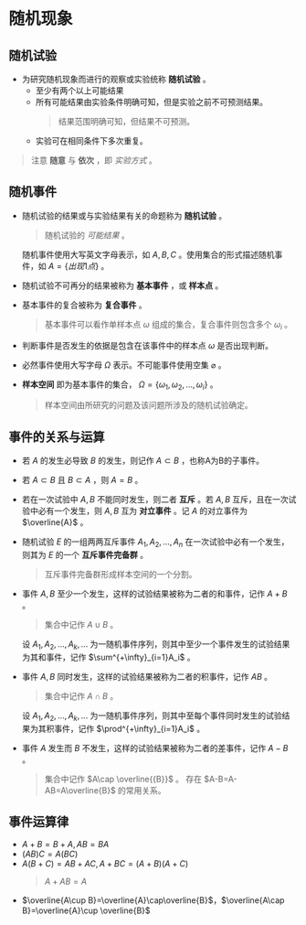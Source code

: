 # 随机现象

## 随机试验
* 为研究随机现象而进行的观察或实验统称 **随机试验** 。
  * 至少有两个以上可能结果
  * 所有可能结果由实验条件明确可知，但是实验之前不可预测结果。
    > 结果范围明确可知，但结果不可预测。
  * 实验可在相同条件下多次重复。
> 注意 **随意** 与 **依次** ，即 *实验方式* 。

## 随机事件
* 随机试验的结果或与实验结果有关的命题称为 **随机试验** 。
  > 随机试验的 *可能结果* 。

	随机事件使用大写英文字母表示，如 $A,B,C$ 。使用集合的形式描述随机事件，如 $A=\{出现1点\}$ 。

* 随机试验不可再分的结果被称为 **基本事件** ，或 **样本点** 。
* 基本事件的复合被称为 **复合事件** 。
	> 基本事件可以看作单样本点 $\omega$ 组成的集合，复合事件则包含多个 $\omega_i$ 。
* 判断事件是否发生的依据是包含在该事件中的样本点 $\omega$ 是否出现判断。
* 必然事件使用大写字母 $\Omega$ 表示。不可能事件使用空集 $\varnothing$ 。
* **样本空间** 即为基本事件的集合， $\Omega=\{\omega_1,\omega_2,...,\omega_i\}$ 。
	> 样本空间由所研究的问题及该问题所涉及的随机试验确定。

## 事件的关系与运算

* 若 $A$ 的发生必导致 $B$ 的发生，则记作 $A\subset B$ ，也称A为B的子事件。
* 若 $A\subset B$ 且 $B\subset A$ ，则 $A=B$ 。
* 若在一次试验中 $A,B$ 不能同时发生，则二者 **互斥** 。若 $A,B$ 互斥，且在一次试验中必有一个发生，则 $A,B$ 互为 **对立事件** 。记 $A$ 的对立事件为 $\overline{A}$ 。
* 随机试验 $E$ 的一组两两互斥事件 $A_1,A_2,...,A_n$ 在一次试验中必有一个发生，则其为 $E$ 的一个 **互斥事件完备群** 。
  > 互斥事件完备群形成样本空间的一个分割。
* 事件 $A,B$ 至少一个发生，这样的试验结果被称为二者的和事件，记作 $A+B$ 。
  > 集合中记作 $A\cup B$ 。

  设 $A_1,A_2,...,A_k,...$ 为一随机事件序列，则其中至少一个事件发生的试验结果为其和事件，记作 $\sum^{+\infty}_{i=1}A_i$ 。
* 事件 $A,B$ 同时发生，这样的试验结果被称为二者的积事件，记作 $AB$ 。
  > 集合中记作 $A\cap B$ 。

  设 $A_1,A_2,...,A_k,...$ 为一随机事件序列，则其中至每个事件同时发生的试验结果为其积事件，记作 $\prod^{+\infty}_{i=1}A_i$ 。
* 事件 $A$ 发生而 $B$ 不发生，这样的试验结果被称为二者的差事件，记作 $A-B$ 。
  > 集合中记作 $A\cap \overline{{B}}$ 。
  存在 $A-B=A-AB=A\overline{B}$ 的常用关系。

## 事件运算律

* $A+B=B+A,AB=BA$
* $(AB)C=A(BC)$
* $A(B+C)=AB+AC,A+BC=(A+B)(A+C)$
  > $A+AB=A$
* $\overline{A\cup B}=\overline{A}\cap\overline{B}$，$\overline{A\cap B}=\overline{A}\cup \overline{B}$